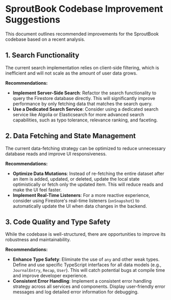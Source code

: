# SproutBook Codebase Improvement Suggestions

This document outlines recommended improvements for the SproutBook codebase based on a recent analysis.

## 1. Search Functionality

The current search implementation relies on client-side filtering, which is inefficient and will not scale as the amount of user data grows.

**Recommendations:**

-   **Implement Server-Side Search**: Refactor the search functionality to query the Firestore database directly. This will significantly improve performance by only fetching data that matches the search query.
-   **Use a Dedicated Search Service**: Consider using a dedicated search service like Algolia or Elasticsearch for more advanced search capabilities, such as typo tolerance, relevance ranking, and faceting.

## 2. Data Fetching and State Management

The current data-fetching strategy can be optimized to reduce unnecessary database reads and improve UI responsiveness.

**Recommendations:**

-   **Optimize Data Mutations**: Instead of re-fetching the entire dataset after an item is added, updated, or deleted, update the local state optimistically or fetch only the updated item. This will reduce reads and make the UI feel faster.
-   **Implement Real-Time Listeners**: For a more reactive experience, consider using Firestore's real-time listeners (`onSnapshot`) to automatically update the UI when data changes in the backend.

## 3. Code Quality and Type Safety

While the codebase is well-structured, there are opportunities to improve its robustness and maintainability.

**Recommendations:**

-   **Enhance Type Safety**: Eliminate the use of `any` and other weak types. Define and use specific TypeScript interfaces for all data models (e.g., `JournalEntry`, `Recap`, `User`). This will catch potential bugs at compile time and improve developer experience.
-   **Consistent Error Handling**: Implement a consistent error handling strategy across all services and components. Display user-friendly error messages and log detailed error information for debugging.

